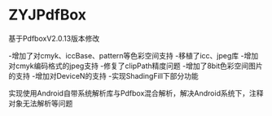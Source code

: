 # ZYJPdfBox

基于PdfboxV2.0.13版本修改  

  -增加了对cmyk、iccBase、pattern等色彩空间支持
  -移植了icc、jpeg库
  -增加对cmyk编码格式的jpeg支持
  -修复了clipPath精度问题
  -增加了8bit色彩空间图片的支持
  -增加对DeviceN的支持
  -实现ShadingFill下部分功能

实现使用Android自带系统解析库与Pdfbox混合解析，解决Android系统下，注释对象无法解析等问题

